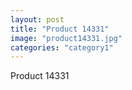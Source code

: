 ```yaml
---
layout: post
title: "Product 14331"
image: "product14331.jpg"
categories: "category1"
---
```

Product 14331
